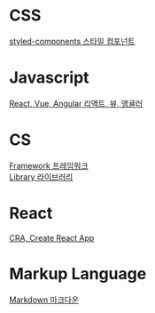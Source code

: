 # **CSS**

[styled-components 스타일 컴포넌트](./css/styled-components.md)<br/>

# **Javascript**

[React, Vue, Angular 리액트, 뷰, 앵귤러](./javascript/React-Vue-Angular.md)<br/>

# **CS**

[Framework 프레임워크](./cs/Framework.md)<br/>
[Library 라이브러리](./cs/Library.md)<br/>

# **React**

[CRA, Create React App](./react/CreateReactApp.md)<br/>

# **Markup Language**

[Markdown 마크다운](./markupLang/Markdown.md)<br/>
